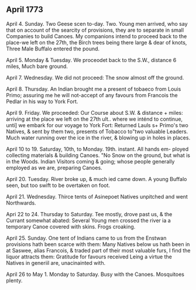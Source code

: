 ## April 1773

April 4. Sunday. Two Geese scen to-day. Two. Young men arrived, who say that on account of the searcity of provisions, they are to separate in small Companies to build Canoes. My companions intend to proceed back to the place-we left on the 27th, the Birch trees being there large & dear of knots, Three Male Buffalo entered the pound.

April 5. Monday & Tuesday. We proceodet back to the S.W., distance 6 miles, Much bare ground.

April 7. Wednesday. We did not proceed: The snow almost off the ground.

April 8. Thursday. An Indian brought me a present of tobaeco from Louis Primo; assuring me he will not-accept of any favours from Francois the Pedlar in his way to York Fort.

April 9. Friday. We proceeded: Our Course about S.W. & distance + miles: arriving at the place we left on the 27th ult.. where we inténd to continue, unti] we embark for our voyage to York Fort: Returned Lauls s+ Primo's two Natives, & sent by them two, presents of Tobacco to"two valuable Leaders. Much water running over the ice in the river, & blowing up in holes in places.

April 10 to 19. Saturday, 10th, to Monday. 19th. instant. All hands em- ployed collecting materials & building Canoes. "No Snow on the ground, but what is in the Woods. Indian Visitors coming & going; whose people generally employed as we are, preparing Canoes.

April 20. Tuesday. River broke up, & much ied came down. A young Buffalo seen, but too swift to be overtaken on foot.

April 21. Wednesday. Thirce tents of Asinepoet Natives unpitched and went Northwards.

Apri 22 to 24. Thursday to Saturday. Tee mostly, drove past us, & the Currant somewhat abated: Several Young men crossed the river ia a temporary Canoe covered with skins. Frogs croaking.

April 25. Sunday. One tent of Indians came to us from the Enstwan provisions hath been scarce with them: Many Natives below us hath been in at Saswee, alias Francois, & traded part of their most valuable furs, I find the liquor attracts them: Gratitude for favours received Leing a virtue the Natives in generiil are, unacinainted with.

April 26 to May 1. Monday to Saturday. Busy with the Canoes. Mosquitoes plenty.
